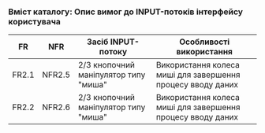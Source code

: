 ### Вміст каталогу: Опис вимог до INPUT-потоків інтерфейсу користувача

FR | NFR | Засіб INPUT-потоку | Особливості використання
--- | --- | --- | --- 
FR2.1 | NFR2.5 | 2/3 кнопочний маніпулятор типу "миша" | Використання колеса миші для завершення процесу вводу даних
FR2.2 | NFR2.6 | 2/3 кнопочний маніпулятор типу "миша" | Використання колеса миші для завершення процесу вводу даних
